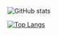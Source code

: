 ![GitHub stats](https://github-readme-stats.vercel.app/api?username=TechWithJouho&show_icons=true&theme=tokyonight) 

[![Top Langs](https://github-readme-stats.vercel.app/api/top-langs/?username=DevDesignJustin&theme=tokyonight)]()
